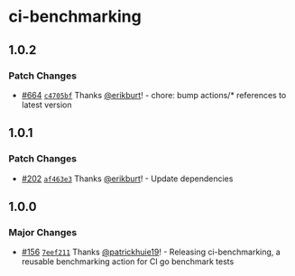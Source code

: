 # ci-benchmarking

## 1.0.2

### Patch Changes

- [#664](https://github.com/smartcontractkit/.github/pull/664)
  [`c4705bf`](https://github.com/smartcontractkit/.github/commit/c4705bfdbf6c8e57c080d82a3c4f013aa96a2dfb)
  Thanks [@erikburt](https://github.com/erikburt)! - chore: bump actions/\*
  references to latest version

## 1.0.1

### Patch Changes

- [#202](https://github.com/smartcontractkit/.github/pull/202)
  [`af463e3`](https://github.com/smartcontractkit/.github/commit/af463e3a584be3b85ae85e7a48f288a2098275cd)
  Thanks [@erikburt](https://github.com/erikburt)! - Update dependencies

## 1.0.0

### Major Changes

- [#156](https://github.com/smartcontractkit/.github/pull/156)
  [`7eef211`](https://github.com/smartcontractkit/.github/commit/7eef211054bf52b496f7cec57eddf054ba7613f1)
  Thanks [@patrickhuie19](https://github.com/patrickhuie19)! - Releasing
  ci-benchmarking, a reusable benchmarking action for CI go benchmark tests
